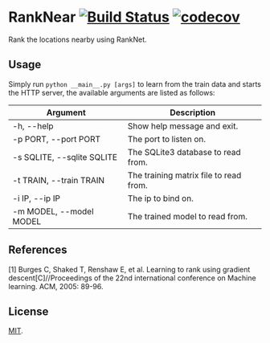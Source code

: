 # RankNear [![Build Status](https://www.travis-ci.org/RyanWangGit/ranknear.svg?branch=master)](https://www.travis-ci.org/RyanWangGit/ranknear) [![codecov](https://codecov.io/gh/RyanWangGit/ranknear/branch/master/graph/badge.svg)](https://codecov.io/gh/RyanWangGit/WhatsNear-Backend)

Rank the locations nearby using RankNet.

## Usage

Simply run `python __main__.py [args]` to learn from the train data and starts the HTTP server, the available arguments are listed as follows:

| Argument                   | Description                            | 
| -------------------------- | -------------------------------------- |
| -h, --help                 | Show help message and exit.            |
| -p PORT, --port PORT       | The port to listen on.                 |
| -s SQLITE, --sqlite SQLITE | The SQLite3 database to read from.     |
| -t TRAIN, --train TRAIN    | The training matrix file to read from. |
| -i IP, --ip IP             | The ip to bind on.                     |
| -m MODEL, --model MODEL    | The trained model to read from.        |

## References
\[1] Burges C, Shaked T, Renshaw E, et al. Learning to rank using gradient descent\[C]//Proceedings of the 22nd international conference on Machine learning. ACM, 2005: 89-96.

## License
[MIT](https://github.com/RyanWangGit/WhatsNear-Backend/blob/master/LICENSE).
